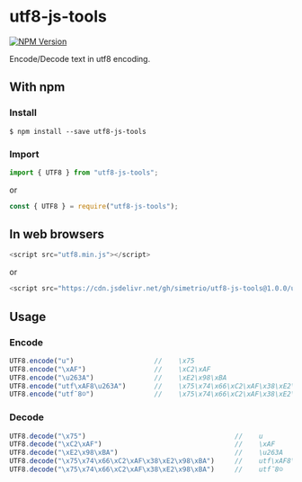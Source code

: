 utf8-js-tools
=========

[![NPM Version](http://img.shields.io/npm/v/utf8-js-tools.svg?style=flat)](https://www.npmjs.com/package/utf8-js-tools)

Encode/Decode text in utf8 encoding.

## With npm

### Install

```shell
$ npm install --save utf8-js-tools
```

### Import

```javascript
import { UTF8 } from "utf8-js-tools";
```

or

```javascript
const { UTF8 } = require("utf8-js-tools");
```

## In web browsers 

```javascript
<script src="utf8.min.js"></script>
```

or

```javascript
<script src="https://cdn.jsdelivr.net/gh/simetrio/utf8-js-tools@1.0.0/utf8.min.js"></script>
```

## Usage

### Encode

```javascript
UTF8.encode("u")                    //    \x75
UTF8.encode("\xAF")                 //    \xC2\xAF
UTF8.encode("\u263A")               //    \xE2\x98\xBA
UTF8.encode("utf\xAF8\u263A")       //    \x75\x74\x66\xC2\xAF\x38\xE2\x98\xBA
UTF8.encode("utf¯8☺")               //    \x75\x74\x66\xC2\xAF\x38\xE2\x98\xBA
```

### Decode

```javascript
UTF8.decode("\x75")                                     //    u
UTF8.decode("\xC2\xAF")                                 //    \xAF
UTF8.decode("\xE2\x98\xBA")                             //    \u263A
UTF8.decode("\x75\x74\x66\xC2\xAF\x38\xE2\x98\xBA")     //    utf\xAF8\u263A
UTF8.decode("\x75\x74\x66\xC2\xAF\x38\xE2\x98\xBA")     //    utf¯8☺
```
